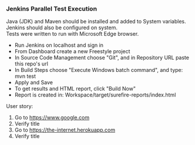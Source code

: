 ### Jenkins Parallel Test Execution

Java (JDK) and Maven should be installed and added to System variables.  
Jenkins should also be configured on system.  
Tests were written to run with Microsoft Edge browser.

- Run Jenkins on localhost and sign in
- From Dashboard create a new Freestyle project
- In Source Code Management choose "Git", and in Repository URL paste this repo's url
- In Build Steps choose "Execute Windows batch command", and type: mvn test
- Apply and Save
- To get results and HTML report, click "Build Now"
- Report is created in: Workspace/target/surefire-reports/index.html

User story:

1. Go to https://www.google.com
2. Verify title
3. Go to https://the-internet.herokuapp.com
4. Verify title